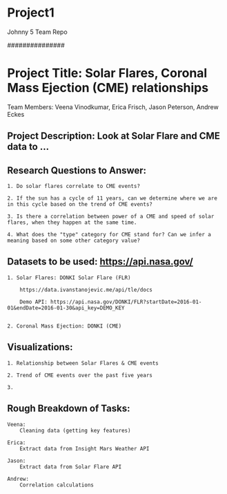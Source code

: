 # Project1
Johnny 5 Team Repo


###############

# Project Title: Solar Flares, Coronal Mass Ejection (CME) relationships

Team Members: Veena Vinodkumar, Erica Frisch, Jason Peterson, Andrew Eckes

## Project Description: Look at Solar Flare and CME data to ...

## Research Questions to Answer:

    1. Do solar flares correlate to CME events?

    2. If the sun has a cycle of 11 years, can we determine where we are in this cycle based on the trend of CME events?

    3. Is there a correlation between power of a CME and speed of solar flares, when they happen at the same time.

    4. What does the "type" category for CME stand for? Can we infer a meaning based on some other category value?

## Datasets to be used: https://api.nasa.gov/

    1. Solar Flares: DONKI Solar Flare (FLR)

        https://data.ivanstanojevic.me/api/tle/docs
    
        Demo API: https://api.nasa.gov/DONKI/FLR?startDate=2016-01-01&endDate=2016-01-30&api_key=DEMO_KEY


    2. Coronal Mass Ejection: DONKI (CME)
        
## Visualizations:

    1. Relationship between Solar Flares & CME events

    2. Trend of CME events over the past five years

    3. 


## Rough Breakdown of Tasks:

    Veena:
        Cleaning data (getting key features)

    Erica:
        Extract data from Insight Mars Weather API

    Jason:
        Extract data from Solar Flare API

    Andrew:
        Correlation calculations